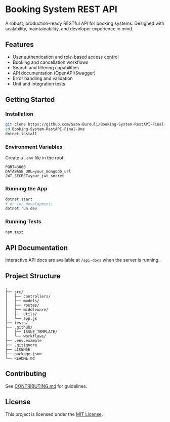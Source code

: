 # Booking System REST API

A robust, production-ready RESTful API for booking systems. Designed with scalability, maintainability, and developer experience in mind.

## Features

- User authentication and role-based access control
- Booking and cancellation workflows
- Search and filtering capabilities
- API documentation (OpenAPI/Swagger)
- Error handling and validation
- Unit and integration tests

## Getting Started



### Installation

```bash
git clone https://github.com/Saba-Burduli/Booking-System-RestAPI-Final-One.git
cd Booking-System-RestAPI-Final-One
dotnet install
```

### Environment Variables

Create a `.env` file in the root:

```
PORT=3000
DATABASE_URL=your_mongodb_url
JWT_SECRET=your_jwt_secret
```

### Running the App

```bash
dotnet start
# or for development:
dotnet run dev
```

### Running Tests

```bash
npm test
```

## API Documentation

Interactive API docs are available at `/api-docs` when the server is running.

## Project Structure

```
.
├── src/
│   ├── controllers/
│   ├── models/
│   ├── routes/
│   ├── middleware/
│   ├── utils/
│   └── app.js
├── tests/
├── .github/
│   ├── ISSUE_TEMPLATE/
│   └── workflows/
├── .env.example
├── .gitignore
├── LICENSE
├── package.json
└── README.md
```

## Contributing

See [CONTRIBUTING.md](CONTRIBUTING.md) for guidelines.

## License

This project is licensed under the [MIT License](LICENSE).
